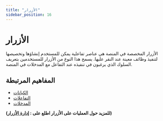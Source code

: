 ```yaml
---
title: "الأزرار"
sidebar_position: 16
---
```

 
# الأزرار 
الأزرار المخصصة في المنصة هي عناصر تفاعلية يمكن للمستخدم إنشاؤها وتخصيصها لتنفيذ وظائف معينة عند النقر عليها. يسمح هذا النوع من الأزرار للمستخدمين بتعريف السلوك الذي يرغبون في تنفيذه عند التفاعل مع المدخلات في المنصة.



## المفاهيم المرتبطة 
- [الكيانات](./entities.md)	
- [التفاعلات](./reactions-and-automation.md)	
- [المدخلات](./entries.md)	


**(للمزيد حول العمليات على الأزرار اطلع على : [إدارة الأزرار](../../data-management/buttons.md))**